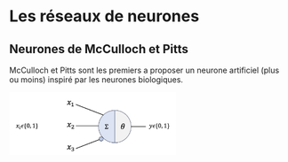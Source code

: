 # Les réseaux de neurones

## Neurones de McCulloch et Pitts

McCulloch et Pitts sont les premiers a proposer un neurone artificiel (plus ou moins) inspiré par les neurones biologiques.

<img src="images/neurone_mp_schema.jpg" alt="Description de l'image" width="300">
